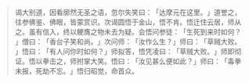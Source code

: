 
> 谒大别道，因看廓然无圣之语，忽尔失笑曰：​「达摩元在这里。​」道誉之，往参佛鉴、佛眼，皆蒙赏识。次谒圆悟于金山，悟不肯。悟迁住云居，师从之。虽有信入，终以鲠膺之物未去为疑。会悟问参徒：​「生死到来时如何？​」僧曰：​「香台子笑和尚。​」次问师：​「汝作么生？​」师曰：​「草贼大败。​」悟曰：​「有人问你时如何？​」师拟答，悟凭凌曰：​「草贼大败。​」师即彻证。悟以拳击之，师拊掌大笑。悟曰：​「汝见甚么便如此？​」师曰：​「毒拳未报，死劫不忘。​」悟归昭觉，命首众。
